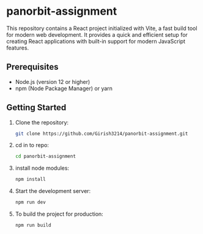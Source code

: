 # panorbit-assignment
This repository contains a React project initialized with Vite, a fast build tool for modern web development. It provides a quick and efficient setup for creating React applications with built-in support for modern JavaScript features.

## Prerequisites

- Node.js (version 12 or higher)
- npm (Node Package Manager) or yarn

## Getting Started

1. Clone the repository:

   ```bash
   git clone https://github.com/Girish3214/panorbit-assignment.git

2. cd in to repo:

   ```bash
   cd panorbit-assignment

3. install node modules:

   ```bash
   npm install

4. Start the development server:

   ```bash
   npm run dev

5. To build the project for production:

   ```bash
   npm run build


